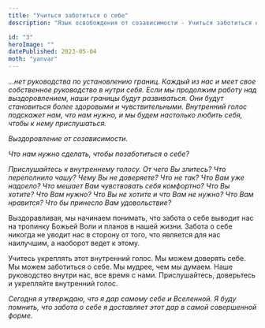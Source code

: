 ```yaml
---
title: "Учиться заботиться о себе"
description: "Язык освобождения от созависимости - Учиться заботиться о себе"

id: "3"
heroImage: ""
datePublished: 2023-05-04
moth: "yanvar"
---
```


_…нет_ _руководства_ _по_ _установлению_ _границ._ _Каждый_ _из_ _нас_ _и_
_меет_ _свое_ _собственное_ _руководство_ _в_ _нутри_ _себя._ _Если_ _мы_
_продолжим_ _работу_ _над_ _выздоровлением,_ _наши_ _границы_ _будут_
_развиваться._ _Они_ _будут_ _становиться_ _более_ _здоровыми_ _и_
_чувствительными._ _Внутренний_ _голос_ _подскажет_ _нам,_ _что_ _нам_
_нужно,_ _и_ _мы_ _будем_ _настолько_ _любить_ _себя,_ _чтобы_ _к_ _нему_
_прислушаться._

_Выздоровление_ _от_ _созависимости._

_Что нам нужно сделать, чтобы позаботиться о себе?_

_Прислушайтесь к внутреннему голосу. От чего Вы злитесь? Что переполнило чашу?
Чему Вы не доверяете? Что не так?_ _Что Вам уже надоело? Что мешает Вам
чувствовать себя комфортно? Что Вы хотите? Что Вам нужно? Что Вы не хотите_ _и
что Вам не нужно? Что Вам нравится? Что бы принесло Вам удовольствие?_

Выздоравливая, мы начинаем понимать, что забота о себе выводит нас на тропинку
Божьей Воли и планов в нашей жизни. Забота о себе никогда не уводит нас в
сторону от того, что является для нас наилучшим, а наоборот ведет к этому.

Учитесь укреплять этот внутренний голос. Мы можем доверять себе. Мы можем
заботиться о себе. Мы мудрее, чем мы думаем. Наше руководство внутри нас, все
время с нами. Прислушайтесь, доверьтесь и укрепляйте внутренний голос.

_Сегодня_ _я_ _утверждаю,_ _что_ _я_ _дар_ _самому_ _себе_ _и_ _Вселенной._
_Я_ _буду_ _помнить,_ _что_ _забота_ _о_ _себе_ _я_ _доставляет_ _этот_ _дар_
_в_ _самой_ _совершенной_ _форме._
